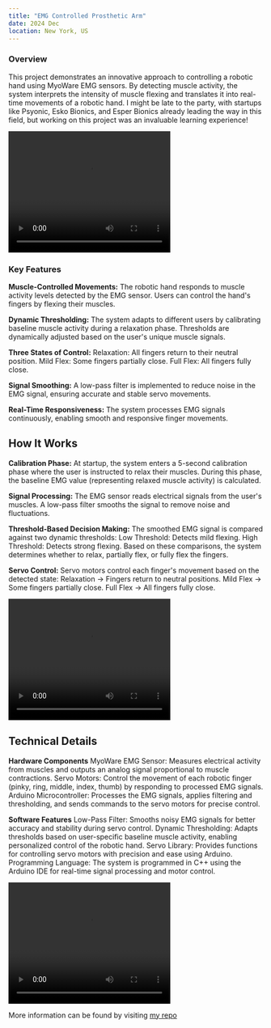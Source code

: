 ```yaml
---
title: "EMG Controlled Prosthetic Arm"
date: 2024 Dec
location: New York, US
---
```


### Overview
This project demonstrates an innovative approach to controlling a robotic hand using MyoWare EMG sensors. By detecting muscle activity, the system interprets the intensity of muscle flexing and translates it into real-time movements of a robotic hand. I might be late to the party, with startups like Psyonic, Esko Bionics, and Esper Bionics already leading the way in this field, but working on this project was an invaluable learning experience!

<video width="320" height="240" controls autoplay>
  <source src='/images/grasp.mp4' type='video/mp4'>
  Your browser does not support the video tag.
</video>


### Key Features
**Muscle-Controlled Movements:**
The robotic hand responds to muscle activity levels detected by the EMG sensor.
Users can control the hand's fingers by flexing their muscles.

**Dynamic Thresholding:**
The system adapts to different users by calibrating baseline muscle activity during a relaxation phase.
Thresholds are dynamically adjusted based on the user's unique muscle signals.

**Three States of Control:**
Relaxation: All fingers return to their neutral position.
Mild Flex: Some fingers partially close.
Full Flex: All fingers fully close.

**Signal Smoothing:**
A low-pass filter is implemented to reduce noise in the EMG signal, ensuring accurate and stable servo movements.

**Real-Time Responsiveness:**
The system processes EMG signals continuously, enabling smooth and responsive finger movements.

## How It Works

**Calibration Phase:**
At startup, the system enters a 5-second calibration phase where the user is instructed to relax their muscles.
During this phase, the baseline EMG value (representing relaxed muscle activity) is calculated.

**Signal Processing:**
The EMG sensor reads electrical signals from the user's muscles.
A low-pass filter smooths the signal to remove noise and fluctuations.

**Threshold-Based Decision Making:**
The smoothed EMG signal is compared against two dynamic thresholds:
Low Threshold: Detects mild flexing.
High Threshold: Detects strong flexing.
Based on these comparisons, the system determines whether to relax, partially flex, or fully flex the fingers.

**Servo Control:**
Servo motors control each finger's movement based on the detected state:
Relaxation → Fingers return to neutral positions.
Mild Flex → Some fingers partially close.
Full Flex → All fingers fully close.

<video width="320" height="240" controls autoplay>
  <source src='/images/gestures.mp4' type='video/mp4'>
  Your browser does not support the video tag.
</video>


## Technical Details

**Hardware Components**
MyoWare EMG Sensor: Measures electrical activity from muscles and outputs an analog signal proportional to muscle contractions.
Servo Motors: Control the movement of each robotic finger (pinky, ring, middle, index, thumb) by responding to processed EMG signals.
Arduino Microcontroller: Processes the EMG signals, applies filtering and thresholding, and sends commands to the servo motors for precise control.

**Software Features**
Low-Pass Filter: Smooths noisy EMG signals for better accuracy and stability during servo control.
Dynamic Thresholding: Adapts thresholds based on user-specific baseline muscle activity, enabling personalized control of the robotic hand.
Servo Library: Provides functions for controlling servo motors with precision and ease using Arduino.
Programming Language: The system is programmed in C++ using the Arduino IDE for real-time signal processing and motor control.


<video width="320" height="240" controls autoplay>
  <source src='/images/gestures1.mp4' type='video/mp4'>
  Your browser does not support the video tag.
</video>


More information can be found by visiting [my repo](https://github.com/abixxvii/EMG-controlled-prosthetic-arm-)
